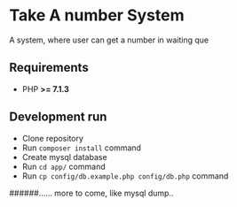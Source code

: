 # Take A number System
A system, where user can get a number in waiting que

## Requirements

- PHP **>= 7.1.3**

## Development run

- Clone repository
- Run `composer install` command
- Create mysql database
- Run `cd app/` command
- Run `cp config/db.example.php config/db.php` command

######...... more to come, like mysql dump..